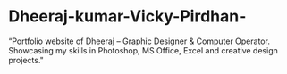 # Dheeraj-kumar-Vicky-Pirdhan-
“Portfolio website of Dheeraj – Graphic Designer &amp; Computer Operator. Showcasing my skills in Photoshop, MS Office, Excel and creative design projects."
